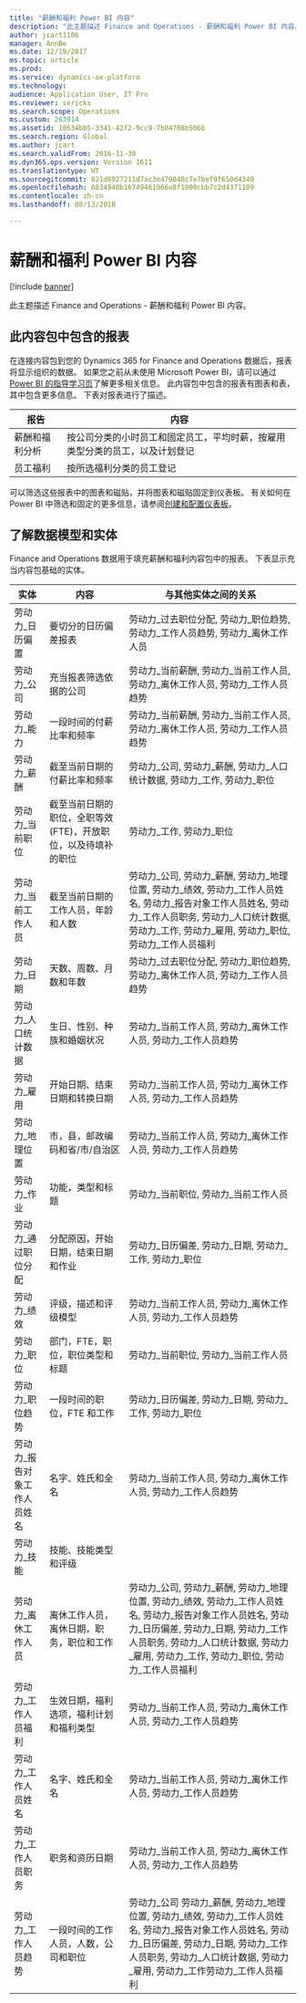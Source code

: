 ```yaml
---
title: "薪酬和福利 Power BI 内容"
description: "此主题描述 Finance and Operations - 薪酬和福利 Power BI 内容。"
author: jcart1106
manager: AnnBe
ms.date: 12/19/2017
ms.topic: article
ms.prod: 
ms.service: dynamics-ax-platform
ms.technology: 
audience: Application User, IT Pro
ms.reviewer: sericks
ms.search.scope: Operations
ms.custom: 263914
ms.assetid: 18634bb5-3341-42f2-9cc9-7b04708b506b
ms.search.region: Global
ms.author: jcart
ms.search.validFrom: 2016-11-30
ms.dyn365.ops.version: Version 1611
ms.translationtype: HT
ms.sourcegitcommit: 821d8927211d7ac3e479848c7e7bef9f650d4340
ms.openlocfilehash: 6834940b16749461066e8f1000cbb7c2d4371109
ms.contentlocale: zh-cn
ms.lasthandoff: 08/13/2018

---
```


# <a name="compensation-and-benefits-power-bi-content"></a>薪酬和福利 Power BI 内容

[!include [banner](../includes/banner.md)]

此主题描述 Finance and Operations - 薪酬和福利 Power BI 内容。 

## <a name="reports-that-are-included-in-the-content-pack"></a>此内容包中包含的报表
在连接内容包到您的 Dynamics 365 for Finance and Operations 数据后，报表将显示组织的数据。 如果您之前从未使用 Microsoft Power BI，请可以通过 [Power BI 的指导学习页](https://powerbi.microsoft.com/en-us/guided-learning/?WT.mc_id=PBIService_GetData)了解更多相关信息。 此内容包中包含的报表有图表和表，其中包含更多信息。 下表对报表进行了描述。

| 报告                     | 内容                                                                                                                              |
|----------------------------|---------------------------------------------------------------------------------------------------------------------------------------|
| 薪酬和福利分析 | 按公司分类的小时员工和固定员工，平均时薪，按雇用类型分类的员工，以及计划登记 |
| 员工福利          | 按所选福利分类的员工登记                                                                                               |

可以筛选这些报表中的图表和磁贴，并将图表和磁贴固定到仪表板。 有关如何在 Power BI 中筛选和固定的更多信息，请参阅[创建和配置仪表板](https://powerbi.microsoft.com/en-us/guided-learning/powerbi-learning-4-2-create-configure-dashboards)。

## <a name="understanding-the-data-model-and-entities"></a>了解数据模型和实体
Finance and Operations 数据用于填充薪酬和福利内容包中的报表。 下表显示充当内容包基础的实体。

| 实体                            | 内容                                                                                                   | 与其他实体之间的关系 |
|-----------------------------------|------------------------------------------------------------------------------------------------------------|-----------------------------------|
| 劳动力\_日历偏置         | 要切分的日历偏差报表                                                                          | 劳动力\_过去职位分配, 劳动力\_职位趋势, 劳动力\_工作人员趋势, 劳动力\_离休工作人员 |
| 劳动力\_公司                | 充当报表筛选依据的公司                                                                             | 劳动力\_当前薪酬, 劳动力\_当前工作人员, 劳动力\_离休工作人员, 劳动力\_工作人员趋势 |
| 劳动力\_能力           | 一段时间的付薪比率和频率                                                                           | 劳动力\_当前薪酬, 劳动力\_当前工作人员, 劳动力\_离休工作人员, 劳动力\_工作人员趋势 |
| 劳动力\_薪酬    | 截至当前日期的付薪比率和频率                                                              | 劳动力\_公司, 劳动力\_薪酬, 劳动力\_人口统计数据, 劳动力\_工作, 劳动力\_职位 |
| 劳动力\_当前职位        | 截至当前日期的职位，全职等效 (FTE)，开放职位，以及待填补的职位 | 劳动力\_工作, 劳动力\_职位 |
| 劳动力\_当前工作人员          | 截至当前日期的工作人员，年龄和人数                                                         | 劳动力\_公司, 劳动力\_薪酬, 劳动力\_地理位置, 劳动力\_绩效, 劳动力\_工作人员姓名, 劳动力\_报告对象工作人员姓名, 劳动力\_工作人员职务, 劳动力\_人口统计数据, 劳动力\_工作, 劳动力\_雇用, 劳动力\_职位, 劳动力\_工作人员福利 |
| 劳动力\_日期                   | 天数、周数、月数和年数                                                                             | 劳动力\_过去职位分配, 劳动力\_职位趋势, 劳动力\_离休工作人员, 劳动力\_工作人员趋势 |
| 劳动力\_人口统计数据           | 生日、性别、种族和婚姻状况                                                   | 劳动力\_当前工作人员, 劳动力\_离休工作人员, 劳动力\_工作人员趋势 |
| 劳动力\_雇用             | 开始日期、结束日期和转换日期                                                                  | 劳动力\_当前工作人员, 劳动力\_离休工作人员, 劳动力\_工作人员趋势 |
| 劳动力\_地理位置     | 市，县，邮政编码和省/市/自治区                                                           | 劳动力\_当前工作人员, 劳动力\_离休工作人员, 劳动力\_工作人员趋势 |
| 劳动力\_作业                    | 功能，类型和标题                                                                                  | 劳动力\_当前职位, 劳动力\_当前工作人员 |
| 劳动力\_通过职位分配 | 分配原因，开始日期，结束日期和作业                                                           | 劳动力\_日历偏差, 劳动力\_日期, 劳动力\_工作, 劳动力\_职位 |
| 劳动力\_绩效            | 评级，描述和评级模型                                                                      | 劳动力\_当前工作人员, 劳动力\_离休工作人员, 劳动力\_工作人员趋势 |
| 劳动力\_职位               | 部门，FTE，职位，职位类型和标题                                                        | 劳动力\_当前职位, 劳动力\_当前工作人员 |
| 劳动力\_职位趋势          | 一段时间的职位，FTE 和工作                                                                          | 劳动力\_日历偏差, 劳动力\_日期, 劳动力\_工作, 劳动力\_职位 |
| 劳动力\_报告对象工作人员姓名    | 名字、姓氏和全名                                                                       | 劳动力\_当前工作人员, 劳动力\_离休工作人员, 劳动力\_工作人员趋势 |
| 劳动力\_技能                  | 技能、技能类型和评级                                                                              | |
| 劳动力\_离休工作人员       | 离休工作人员，离休日期，职务，职位和工作                                             | 劳动力\_公司, 劳动力\_薪酬, 劳动力\_地理位置, 劳动力\_绩效, 劳动力\_工作人员姓名, 劳动力\_报告对象工作人员姓名, 劳动力\_日历偏差, 劳动力\_日期, 劳动力\_工作人员职务, 劳动力\_人口统计数据, 劳动力\_雇用, 劳动力\_工作, 劳动力\_职位, 劳动力\_工作人员福利 |
| 劳动力\_工作人员福利          | 生效日期，福利选项，福利计划和福利类型                                             | 劳动力\_当前工作人员, 劳动力\_离休工作人员, 劳动力\_工作人员趋势 |
| 劳动力\_工作人员姓名             | 名字、姓氏和全名                                                                       | 劳动力\_当前工作人员, 劳动力\_离休工作人员, 劳动力\_工作人员趋势 |
| 劳动力\_工作人员职务            | 职务和资历日期                                                                                   | 劳动力\_当前工作人员, 劳动力\_离休工作人员, 劳动力\_工作人员趋势 |
| 劳动力\_工作人员趋势            | 一段时间的工作人员，人数，公司和职位                                                        | 劳动力\_公司 劳动力\_薪酬, 劳动力\_地理位置, 劳动力\_绩效, 劳动力\_工作人员姓名, 劳动力\_报告对象工作人员姓名, 劳动力\_日历偏差, 劳动力\_日期, 劳动力\_工作人员职务, 劳动力\_人口统计数据, 劳动力\_雇用, 劳动力\_工作劳动力\_工作人员福利 |

